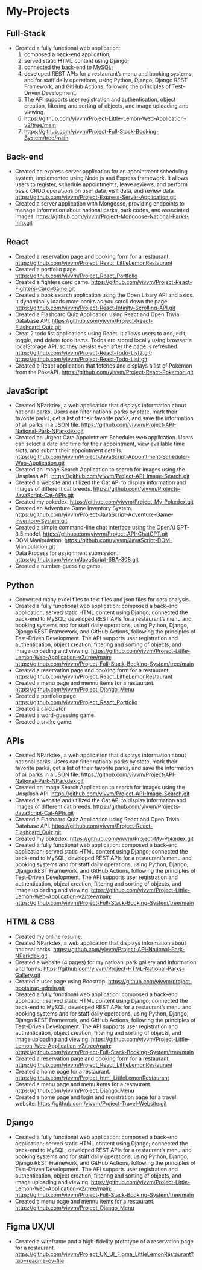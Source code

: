# My-Projects
## Full-Stack
- Created a fully functional web application:
  1) composed a back-end application; 
  2) served static HTML content using Django; 
  3) connected the back-end to MySQL; 
  4) developed REST APIs for a restaurant’s menu and booking systems and for staff daily operations, using Python, Django, Django REST Framework, and GitHub Actions, following the principles of Test-Driven Development.
  5) The API supports user registration and authentication, object creation, filtering and sorting of objects, and image uploading and viewing.
  6) https://github.com/yivvm/Project-Little-Lemon-Web-Application-v2/tree/main
  7) https://github.com/yivvm/Project-Full-Stack-Booking-System/tree/main
## Back-end
- Created an express server application for an appointment scheduling system, implemented using Node.js and Express framework. It allows users to register, schedule appointments, leave reviews, and perform basic CRUD operations on user data, visit data, and review data. https://github.com/yivvm/Project-Express-Server-Application.git
- Created a server application with Mongoose, providing endpoints to manage information about national parks, park codes, and associated images. https://github.com/yivvm/Project-Mongoose-National-Parks-Info.git
## React
- Created a reservation page and booking form for a restaurant. https://github.com/yivvm/Project_React_LittleLemonRestaurant
- Created a portfolio page. https://github.com/yivvm/Project_React_Portfolio
- Created a fighters card game. https://github.com/yivvm/Project-React-Fighters-Card-Game.git
- Created a book search application using the Open Libary API and axios. It dynamically loads more books as you scroll down the page. https://github.com/yivvm/Project-React-Infinity-Scrolling-API.git
- Created a Flashcard Quiz Application using React and Open Trivia Database API. https://github.com/yivvm/Project-React-Flashcard_Quiz.git
- Creat 2 todo list applications using React. It allows users to add, edit, toggle, and delete todo items. Todos are stored locally using browser's localStorage API, so they persist even after the page is refreshed. https://github.com/yivvm/Project-React-Todo-List2.git; https://github.com/yivvm/Project-React-Todo-List.git
- Created a React application that fetches and displays a list of Pokémon from the PokeAPI. https://github.com/yivvm/Project-React-Pokemon.git
## JavaScript  
- Created NParkdex, a web application that displays information about national parks. Users can filter national parks by state, mark their favorite parks, get a list of their favorite parks, and save the information of all parks in a JSON file. https://github.com/yivvm/Project-API-National-Park-NParkdex.git
- Created an Urgent Care Appointment Scheduler web application. Users can select a date and time for their appointment, view available time slots, and submit their appointment details. https://github.com/yivvm/Project-JavaScript-Appointment-Scheduler-Web-Application.git
- Created an Image Search Application to search for images using the Unsplash API. https://github.com/yivvm/Project-API-Image-Search.git
- Created a website and utilized the Cat API to display information and images of different cat breeds. https://github.com/yivvm/Projects-JavaScript-Cat-APIs.git 
- Created my pokedex. https://github.com/yivvm/Project-My-Pokedex.git
- Created an Adventure Game Inventory System. https://github.com/yivvm/Project-JavaScript-Adventure-Game-Inventory-System.git
- Created a simple command-line chat interface using the OpenAI GPT-3.5 model. https://github.com/yivvm/Project-API-ChatGPT.git
- DOM Manipulation. https://github.com/yivvm/JavaScript-DOM-Manipulation.git
- Data Process for assignment submission. https://github.com/yivvm/JavaScript-SBA-308.git
- Created a number-guessing game. 
## Python 
- Converted many excel files to text files and json files for data analysis.
- Created a fully functional web application: composed a back-end application; served static HTML content using Django; connected the back-end to MySQL; developed REST APIs for a restaurant’s menu and booking systems and for staff daily operations, using Python, Django, Django REST Framework, and GitHub Actions, following the principles of Test-Driven Development. The API supports user registration and authentication, object creation, filtering and sorting of objects, and image uploading and viewing.  https://github.com/yivvm/Project-Little-Lemon-Web-Application-v2/tree/main; https://github.com/yivvm/Project-Full-Stack-Booking-System/tree/main 
- Created a reservation page and booking form for a restaurant. https://github.com/yivvm/Project_React_LittleLemonRestaurant
- Created a menu page and mennu items for a restaurant. https://github.com/yivvm/Project_Django_Menu
- Created a portfolio page. https://github.com/yivvm/Project_React_Portfolio
- Created a calculator. 
- Created a word-guessing game.  
- Created a snake game.
## APIs
- Created NParkdex, a web application that displays information about national parks. Users can filter national parks by state, mark their favorite parks, get a list of their favorite parks, and save the information of all parks in a JSON file. https://github.com/yivvm/Project-API-National-Park-NParkdex.git
- Created an Image Search Application to search for images using the Unsplash API. https://github.com/yivvm/Project-API-Image-Search.git
- Created a website and utilized the Cat API to display information and images of different cat breeds. https://github.com/yivvm/Projects-JavaScript-Cat-APIs.git 
- Created a Flashcard Quiz Application using React and Open Trivia Database API. https://github.com/yivvm/Project-React-Flashcard_Quiz.git
- Created my pokedex. https://github.com/yivvm/Project-My-Pokedex.git
- Created a fully functional web application: composed a back-end application; served static HTML content using Django; connected the back-end to MySQL; developed REST APIs for a restaurant’s menu and booking systems and for staff daily operations, using Python, Django, Django REST Framework, and GitHub Actions, following the principles of Test-Driven Development. The API supports user registration and authentication, object creation, filtering and sorting of objects, and image uploading and viewing. https://github.com/yivvm/Project-Little-Lemon-Web-Application-v2/tree/main; https://github.com/yivvm/Project-Full-Stack-Booking-System/tree/main
## HTML & CSS
- Created my online resume.
- Created NParkdex, a web application that displays information about national parks. https://github.com/yivvm/Project-API-National-Park-NParkdex.git
- Created a website (4 pages) for my natioanl park gallery and information and forms. https://github.com/yivvm/Project-HTML-National-Parks-Gallery.git 
- Created a user page using Boostrap. https://github.com/yivvm/project-bootstrap-admin.git
- Created a fully functional web application: composed a back-end application; served static HTML content using Django; connected the back-end to MySQL; developed REST APIs for a restaurant’s menu and booking systems and for staff daily operations, using Python, Django, Django REST Framework, and GitHub Actions, following the principles of Test-Driven Development. The API supports user registration and authentication, object creation, filtering and sorting of objects, and image uploading and viewing. https://github.com/yivvm/Project-Little-Lemon-Web-Application-v2/tree/main; https://github.com/yivvm/Project-Full-Stack-Booking-System/tree/main
- Created a reservation page and booking form for a restaurant. https://github.com/yivvm/Project_React_LittleLemonRestaurant
- Created a home page for a restaurant. https://github.com/yivvm/Project_html_LittleLemonRestaurant
- Created a menu page and menu items for a restaurant. https://github.com/yivvm/Project_Django_Menu
- Created a home page and login and registration page for a travel website. https://github.com/yivvm/Project-Travel-Website.git
## Django
- Created a fully functional web application: composed a back-end application; served static HTML content using Django; connected the back-end to MySQL; developed REST APIs for a restaurant’s menu and booking systems and for staff daily operations, using Python, Django, Django REST Framework, and GitHub Actions, following the principles of Test-Driven Development. The API supports user registration and authentication, object creation, filtering and sorting of objects, and image uploading and viewing. https://github.com/yivvm/Project-Little-Lemon-Web-Application-v2/tree/main; https://github.com/yivvm/Project-Full-Stack-Booking-System/tree/main
- Created a menu page and mennu items for a restaurant. https://github.com/yivvm/Project_Django_Menu
## Figma UX/UI
- Created a wireframe and a high-fidelity prototype of a reservation page for a restaurant. https://github.com/yivvm/Project_UX_UI_Figma_LittleLemonRestaurant?tab=readme-ov-file
